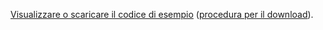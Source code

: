 [Visualizzare o scaricare il codice di esempio](https://github.com/dotnet/AspNetCore.Docs/tree/master/aspnetcore/tutorials/first-mvc-app/start-mvc/sample) ([procedura per il download](xref:index#how-to-download-a-sample)).